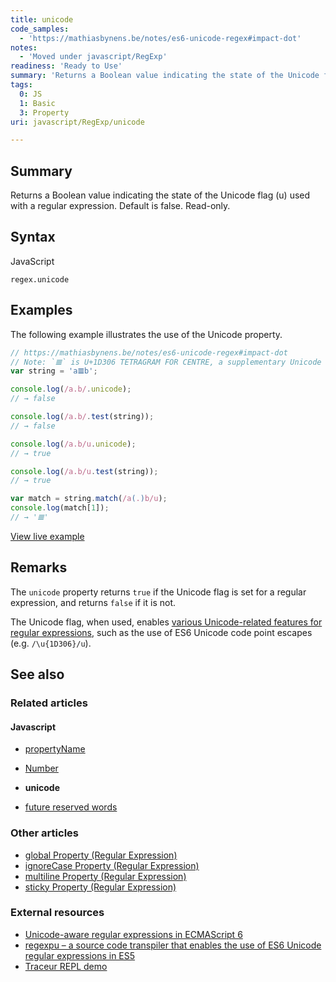 ```yaml
---
title: unicode
code_samples:
  - 'https://mathiasbynens.be/notes/es6-unicode-regex#impact-dot'
notes:
  - 'Moved under javascript/RegExp'
readiness: 'Ready to Use'
summary: 'Returns a Boolean value indicating the state of the Unicode flag (u) used with a regular expression. Default is false. Read-only.'
tags:
  0: JS
  1: Basic
  3: Property
uri: javascript/RegExp/unicode

---
```

## <span>Summary</span>

Returns a Boolean value indicating the state of the Unicode flag (u) used with a regular expression. Default is false. Read-only.

## <span>Syntax</span>

<span class="language">JavaScript</span>

    regex.unicode

## <span>Examples</span>

The following example illustrates the use of the Unicode property.

``` js
// https://mathiasbynens.be/notes/es6-unicode-regex#impact-dot
// Note: `𝌆` is U+1D306 TETRAGRAM FOR CENTRE, a supplementary Unicode symbol.
var string = 'a𝌆b';

console.log(/a.b/.unicode);
// → false

console.log(/a.b/.test(string));
// → false

console.log(/a.b/u.unicode);
// → true

console.log(/a.b/u.test(string));
// → true

var match = string.match(/a(.)b/u);
console.log(match[1]);
// → '𝌆'
```

[View live example](https://mathiasbynens.be/notes/es6-unicode-regex#impact-dot)

## <span>Remarks</span>

The `unicode` property returns `true` if the Unicode flag is set for a regular expression, and returns `false` if it is not.

The Unicode flag, when used, enables [various Unicode-related features for regular expressions](https://mathiasbynens.be/notes/es6-unicode-regex), such as the use of ES6 Unicode code point escapes (e.g. `/\u{1D306}/u`).

## <span>See also</span>

### <span>Related articles</span>

#### <span>Javascript</span>

-   [propertyName](/dom/TransitionEvent/propertyName)

-   [Number](/javascript/Number)

-   **unicode**

-   [future reserved words](/javascript/future_reserved_words)

### <span>Other articles</span>

-   [global Property (Regular Expression)](/javascript/regular_expression/global)
-   [ignoreCase Property (Regular Expression)](/javascript/regular_expression/ignoreCase)
-   [multiline Property (Regular Expression)](/javascript/regular_expression/multiline)
-   [sticky Property (Regular Expression)](/javascript/regular_expression/sticky)

### <span>External resources</span>

-   [Unicode-aware regular expressions in ECMAScript 6](https://mathiasbynens.be/notes/es6-unicode-regex)
-   [regexpu – a source code transpiler that enables the use of ES6 Unicode regular expressions in ES5](https://github.com/mathiasbynens/regexpu)
-   [Traceur REPL demo](https://google.github.io/traceur-compiler/demo/repl.html#%2F%2F%20Traceur%20now%20uses%20regexpu%20(https%3A%2F%2Fmths.be%2Fregexpu)%20to%20transpile%20regular%0A%2F%2F%20expression%20literals%20that%20have%20the%20ES6%20%60u%60%20flag%20set%20into%20equivalent%20ES5.%0A%0A%2F%2F%20Match%20any%20symbol%20from%20U%2B1F4A9%20PILE%20OF%20POO%20to%20U%2B1F4AB%20DIZZY%20SYMBOL.%0Avar%20regex%20%3D%20%2F%5B%F0%9F%92%A9-%F0%9F%92%AB%5D%2Fu%3B%20%2F%2F%20Or%2C%20%60%2F%5Cu%7B1F4A9%7D-%5Cu%7B1F4AB%7D%2Fu%60.%0Aconsole.log(%0A%20%20regex.test('%F0%9F%92%A8')%2C%20%2F%2F%20false%0A%20%20regex.test('%F0%9F%92%A9')%2C%20%2F%2F%20true%0A%20%20regex.test('%F0%9F%92%AA')%2C%20%2F%2F%20true%0A%20%20regex.test('%F0%9F%92%AB')%2C%20%2F%2F%20true%0A%20%20regex.test('%F0%9F%92%AC')%20%20%2F%2F%20false%0A)%3B%0A%0A%2F%2F%20See%20https%3A%2F%2Fmathiasbynens.be%2Fnotes%2Fes6-unicode-regex%20for%20more%20examples%20and%0A%2F%2F%20info.%0A)

